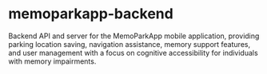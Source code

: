 # memoparkapp-backend
Backend API and server for the MemoParkApp mobile application, providing parking location saving, navigation assistance, memory support features, and user management with a focus on cognitive accessibility for individuals with memory impairments.
